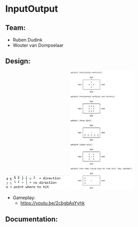# InputOutput

## Team:

- Ruben Dudink
- Wouter van Dompselaar

## Design:
<img src="https://github.com/GodlyHamster/InputOutput/blob/main/readmeImages/idea_1.png" width="200" title="cheese">
<img src="https://github.com/GodlyHamster/InputOutput/blob/main/readmeImages/idea_0.png" width="200" title="cheese">

- Gameplay: 
  - https://youtu.be/2cbgbAsYyhk

## Documentation:
